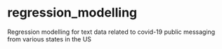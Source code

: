 # regression_modelling

Regression modelling for text data related to covid-19 public messaging from various states in the US
